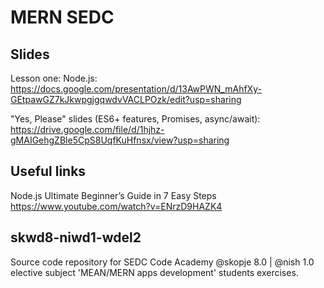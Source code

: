 # MERN SEDC

## Slides

Lesson one: Node.js:  
https://docs.google.com/presentation/d/13AwPWN_mAhfXy-GEtpawGZ7kJkwpgjgqwdvVACLPOzk/edit?usp=sharing

"Yes, Please" slides (ES6+ features, Promises, async/await):  
https://drive.google.com/file/d/1hjhz-gMAIGehgZBle5CpS8UqfKuHfnsx/view?usp=sharing

## Useful links

Node.js Ultimate Beginner’s Guide in 7 Easy Steps  
https://www.youtube.com/watch?v=ENrzD9HAZK4

## skwd8-niwd1-wdel2
Source code repository for SEDC Code Academy @skopje 8.0 | @nish 1.0 elective subject 'MEAN/MERN apps development' students exercises.
